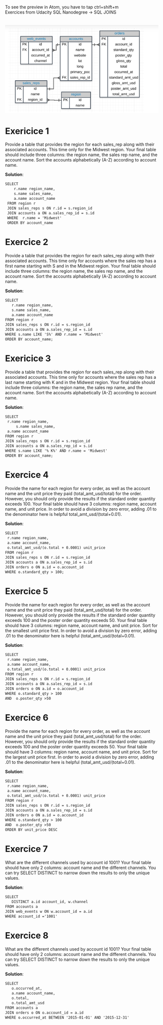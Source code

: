 To see the preview in Atom, you have to tap ctrl+shift+m </br>
Exercices from Udacity SQL Nanodegree -> SQL JOINS  </br> </br> </br>
![](assets/sql_join_exercices-82530243.PNG)

# Exericice 1
Provide a table that provides the region for each sales_rep along with their associated accounts.
This time only for the Midwest region. Your final table should include three columns: the region name, the sales rep name,
and the account name. Sort the accounts alphabetically (A-Z) according to account name.

__Solution__:
```
SELECT
    r.name region_name,
    s.name sales_name,
    a.name account_name
 FROM region r
 JOIN sales_reps s ON r.id = s.region_id
 JOIN accounts a ON a.sales_rep_id = s.id
 WHERE  r.name = 'Midwest'
 ORDER BY account_name
```

# Exercice 2
Provide a table that provides the region for each sales_rep along with their associated accounts. This time only for accounts where the sales rep has a first name starting with S and in the Midwest region. Your final table should include three columns: the region name, the sales rep name, and the account name. Sort the accounts alphabetically (A-Z) according to account name.

__Solution__:
```
SELECT
   r.name region_name,
   s.name sales_name,
   a.name account_name
FROM region r
JOIN sales_reps s ON r.id = s.region_id
JOIN accounts a ON a.sales_rep_id = s.id
WHERE s.name LIKE 'S%' AND r.name = 'Midwest'
ORDER BY account_name;
```

# Exericice 3
Provide a table that provides the region for each sales_rep along with their associated accounts. This time only for accounts where the sales rep has a last name starting with K and in the Midwest region. Your final table should include three columns: the region name, the sales rep name, and the account name. Sort the accounts alphabetically (A-Z) according to account name.

__Solution__:
```
SELECT
 r.name region_name,
     s.name sales_name,
 a.name account_name
FROM region r
JOIN sales_reps s ON r.id = s.region_id
JOIN accounts a ON a.sales_rep_id = s.id
WHERE s.name LIKE '% K%' AND r.name = 'Midwest'
ORDER BY account_name;
```

# Exercice 4
Provide the name for each region for every order, as well as the account name and the unit price they paid (total_amt_usd/total) for the order. However, you should only provide the results if the standard order quantity exceeds 100. Your final table should have 3 columns: region name, account name, and unit price. In order to avoid a division by zero error, adding .01 to the denominator here is helpful total_amt_usd/(total+0.01).

__Solution__:
```
SELECT
 r.name region_name,
 a.name account_name,
 o.total_amt_usd/(o.total + 0.0001) unit_price
FROM region r
JOIN sales_reps s ON r.id = s.region_id
JOIN accounts a ON a.sales_rep_id = s.id
JOIN orders o ON a.id = o.account_id
WHERE o.standard_qty > 100;
```


# Exercice 5
Provide the name for each region for every order, as well as the account name and the unit price they paid (total_amt_usd/total) for the order. However, you should only provide the results if the standard order quantity exceeds 100 and the poster order quantity exceeds 50. Your final table should have 3 columns: region name, account name, and unit price. Sort for the smallest unit price first. In order to avoid a division by zero error, adding .01 to the denominator here is helpful (total_amt_usd/(total+0.01).

__Solution__:
```
SELECT
 r.name region_name,
 a.name account_name,
 o.total_amt_usd/(o.total + 0.0001) unit_price
FROM region r
JOIN sales_reps s ON r.id = s.region_id
JOIN accounts a ON a.sales_rep_id = s.id
JOIN orders o ON a.id = o.account_id
WHERE o.standard_qty > 100
AND  o.poster_qty >50
```

# Exercice 6
Provide the name for each region for every order, as well as the account name and the unit price they paid (total_amt_usd/total) for the order. However, you should only provide the results if the standard order quantity exceeds 100 and the poster order quantity exceeds 50. Your final table should have 3 columns: region name, account name, and unit price. Sort for the largest unit price first. In order to avoid a division by zero error, adding .01 to the denominator here is helpful (total_amt_usd/(total+0.01).

__Solution__:
```
SELECT
 r.name region_name,
 a.name account_name,
 o.total_amt_usd/(o.total + 0.0001) unit_price
FROM region r
JOIN sales_reps s ON r.id = s.region_id
JOIN accounts a ON a.sales_rep_id = s.id
JOIN orders o ON a.id = o.account_id
WHERE o.standard_qty > 100
AND  o.poster_qty >50
ORDER BY unit_price DESC
```


# Exercice 7
What are the different channels used by account id 1001? Your final table should have only 2 columns: account name and the different channels. You can try SELECT DISTINCT to narrow down the results to only the unique values.

__Solution__:
```
SELECT
   DISTINCT a.id account_id, w.channel
FROM accounts a
JOIN web_events w ON w.account_id = a.id
WHERE account_id ='1001'
```

# Exercice 8
What are the different channels used by account id 1001? Your final table should have only 2 columns: account name and the different channels. You can try SELECT DISTINCT to narrow down the results to only the unique values.

__Solution__:
```
SELECT
   o.occurred_at,
   a.name account_name,
   o.total,
   o.total_amt_usd
FROM accounts a
JOIN orders o ON o.account_id = a.id
WHERE o.occurred_at BETWEEN '2015-01-01' AND '2015-12-31'
```
